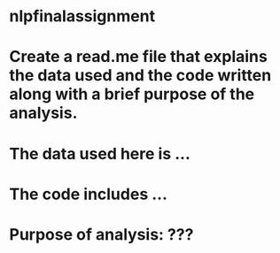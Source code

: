 # nlpfinalassignment
# Create a read.me file that explains the data used and the code written along with a brief purpose of the analysis. 
# The data used here is ...
# The code includes ...
# Purpose of analysis: ???

